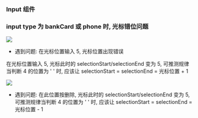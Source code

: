 ### Input 组件

### input type 为 bankCard 或 phone 时, 光标错位问题

![](http://with.muyunyun.cn/5d99b6bb211806c1e3a19361125e06e8.jpg)

* 遇到问题: 在光标位置输入 5, 光标位置出现错误

在光标位置输入 5, 光标此时的 selectionStart/selectionEnd 变为 5, 可推测规律当判断 4 的位置为 ' ' 时, 应该让 selectionStart = selectionEnd = 光标位置 + 1

![](http://with.muyunyun.cn/55efc4cc4dd46ffdd1fc34c7e16152e0.jpg)

* 遇到问题: 在此位置按删除, 光标此时的 selectionStart/selectionEnd 变为 5, 可推测规律当判断 4 的位置为 ' ' 时, 应该让 selectionStart = selectionEnd = 光标位置 - 1

